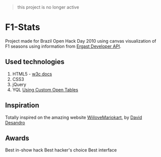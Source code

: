 > this project is no longer active

F1-Stats
======
Project made for Brazil Open Hack Day 2010 using canvas visualization of F1 seasons using information from [Ergast Developer API](http://ergast.com/mrd/).

Used technologies
--------

1. HTML5 <canvas> - [w3c docs](http://dev.w3.org/html5/spec/the-canvas-element.html)
2. CSS3
3. jQuery
4. YQL [Using Custom Open Tables](http://github.com/irae/yql-tables/tree/master/formula1/)

Inspiration
--------
Totally inspired on the amazing website [WiiloveMariokart](http://wiilovemariokart.com/), by [David Desandro](http://desandro.com/)

Awards
--------

Best in-show hack
Best hacker's choice
Best interface
